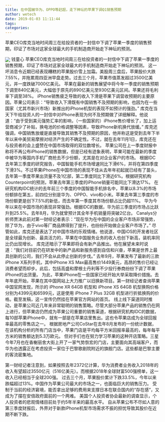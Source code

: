```yaml
---
title: 在中国被华为、OPPO等赶超，走下神坛的苹果下调Q1销售预期
author: wetech
date: 2019-01-03 11:11:44
tags: 
categories: 
---
```

苹果CEO库克当地时间周三在给投资者的一封信中下调了苹果一季度的销售预期，印证了市场对这家全球最大的手机制造商开始走下神坛的预测。
<!-- more -->
<img align="center" border="0" src="https://imgcdn.yicai.com/uppics/images/2019/01/175f38cfe89596d91772d0ef92e32fb0.jpg" />
钱童心
苹果CEO库克当地时间周三在给投资者的一封信中下调了苹果一季度的销售预期，印证了市场对这家全球最大的手机制造商开始走下神坛的预测。
这一坏消息令近期已经表现糟糕的苹果股价雪上加霜。美股周三盘后，苹果股价大跌7.55%，并拖累周四亚洲早盘走势。过去三个月，苹果市值蒸发超过3500亿美元，并一度跌破7000亿美元。
苹果在最新的销售展望中将今年一季度的销售预期下调至840亿美元，大幅低于原先的890亿美元至930亿美元区间。苹果还将毛利率下调至38%。
iPhone销售疲乏导致的收入下滑是苹果下调营收预期的主要原因。苹果公司表示：“导致收入下滑既有中国销售不及预期的影响，也因为在一些国家（尤其市新兴市场）新推出的iPhone机型的表现不如预计的强劲。”
库克在当天下午给投资人的一封信中对iPhone表现为何不及预期做了详细解释。他说道：“由于受到美元强势汇率的影响，（一些国家的）iPhone售价增长了，加上运营商减少了补贴，换电池的价格调整等因素，导致iPhone新机换代放缓。”
库克还强调，中国销售放缓是直接导致其销售不及预期的原因，他并称这是受到去年下半年以来中美贸易摩擦对经济产生的不确定性。不过，就在去年11月1日，库克还在与投资者的会上盛赞在中国市场取得的双位数增长。
苹果公司在上一季度财报中称将不再公布iPhone的销售数据，但是已经有迹象表明，苹果可能在最新的季度中被华为等国内手机厂商抢去不少份额，尤其是在对企业客户的市场。
根据IDC去年第三季度的研究报告，中国智能手机市场增速同比下滑6%，并将在第四季度下滑3%。不过苹果iPhone在中国市场的表现不佳从去年年初起就已经有了苗头，去年第一季度苹果出货量不及1亿部，第二季度同比下滑近6%。根据研究机构Counterpoint的预测，苹果去年第三季度的iPhone销量可能同比下滑达17%。
在研究机构IDC统计的去年前三个季度的中国智能手机排名中，苹果以8.3%的市场份额排在第五，前四位分别是华为、OPPO、vivo和小米。苹果去年第三季度的市场份额更是创下7.5%的新低，而去年第一季度其市场份额占比仍超11%。
华为今年以来在中国市场的表现非常强劲。根据IDC的数据，华为前三季度的市场占比跃升到25.5%。去年8月，华为就曾预计其全年手机销量将突破2亿台。
Canalys分析师贾沫此前对第一财经记者表示：“现在华为在中国的企业客户市场非常强势，除了华为，由于vivo等厂商品牌得到了提升，也纷纷开始做企业客户市场了。”
尽管如此，库克还是表达了对中国市场的乐观情绪。他说道，中国iOS的开发者社区是全球最为创新、最具活力的，苹果在中国服务业务的收入也创下新高，装机率同比仍出现增长。
库克还暗示了苹果即将会有新产品推出。他在展望未来时说道：“我们对目前仍在研发中的新产品和新服务感到自信和兴奋，苹果是世界上最具创新的公司，我们不会从此停止创新的步伐。”
去年9月，苹果发布了最新的三款iPhone X系列手机，其中iPhone XS Max最高售价1449美元，高昂的售价已经让消费者望而却步。此后，包括高盛和摩根士丹利等不少投行券商纷纷下调了苹果iPhone的出货量。
为此，苹果iPhone在一些国家已经开始大举采取降价措施。去年年底开始，苹果在其中国网站上大力推广以旧换新项目。第一财经记者查询苹果中国官网发现，所示的 iPhone XR 64GB 机型和 iPhone XS 64GB 机型换购价格分别为4399元和6599元，这是使用 iPhone 7 Plus 32GB 机型进行折抵换购的价格。截至发稿，这一宣传仍然挂在苹果官方网站的首页。
线上线下渠道同时推动，是苹果公司近几年来非常聪明的销售策略。尽管大部分苹果产品的销售仍在网上进行，但苹果店仍然成为苹果公司重要的销售渠道，根据研究机构IDC的数据，每10部苹果iPhone中，就有一部是在苹果店里售出。这也令苹果店成为全球回报率最高的零售店之一。
根据房地产公司CoStar在去年8月发布的一份统计数据，在该机构分析的所有门店当中，苹果门店是平均每平方米回报率最高的，每年每平方米的销售额达到5.3万欧元。
但对手们也在努力学习苹果的这种开店策略。三星今年7月也在香榭丽舍大街上开了一家气势恢宏的门店，主要面向其高端客户，而华为也透露正在考虑投资一家位于巴黎歌剧院附近的旗舰门店。这些都是巴黎主要的客流密集地。
 
 
第一财经记者注意到，如果按照去年2372亿计算，华为消费者业务收入2018年的收入有望超过3550亿元（516亿美元）。而根据2018年全球财富500强榜单，这一收入已经相当于全球200强。
过去三个月，苹果股价累计下跌33.5%，今年以来跌幅超过13%。中国作为苹果公司最大的市场之一，也面临巨大的销售压力。
受制于当前的经济窘境，能否拿出足够的费用来支撑日本在联合国内的“存在感”，又成为了摆在安倍政府面前的一个两难。
美国个人投资者协会最新的调查显示，个人投资者的悲观情绪目前处于约5年半来的最高水平。
自从苹果公布不尽如人意的第三季度财报后，外界对于新款iPhone机型市场需求不振的担忧导致其股价在近期不断下跌。
